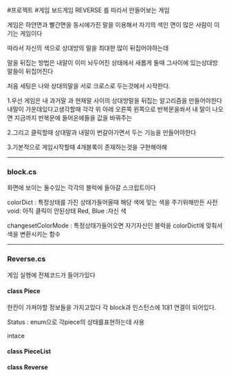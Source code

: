 #프로젝트 #게임 
보드게임 REVERSE 를 따라서 만들어보는 게임

게임은 하얀면과 빨간면을 동시에가진 말을 이용해서
자기의 색인 면이 많은 사람이 이기는 게임이다

따라서 자신의 색으로 상대방의 말을 최대한 많이 뒤집어야하는데

말을 뒤집는 방법은 내말이 이미 놔두어진 상태에서 새롭게 둘때 그사이에 있는상대방 말들이 뒤집어진다

처음 세팅은 나와 상대의말을 서로 크로스로 두는것에서 시작한다.

1.우선 게임은 내 과거말 과 현재말 사이의 상대방말을 뒤집는 알고리즘을 만들어야한다
내말이 가운데있다고생각할때 각각 위 아레 오른쪽 왼쪽으로 반복문을쏴서
내 말이 나오면 지금까지 반복문에 들어온에들을 값을 바꿔주는 

2.그리고 클릭할때 상대말과 내말이 번갈아가면서 두는 기능을 만들어야한다

3.기본적으로 게임시작할때 4개블록이 존재하는것을 구현해야해


---
### block.cs
화면에 보이는 둘수있는 각각의 블럭에 들아갈 스크립트이다

colorDict : 특정상태를 가진 상태가들어올때 해당 색에 맞는 색을 주기위해만든 사전
	void: 아직 클릭이 안된상태
	Red, Blue :자신 색

changesetColorMode : 특정상태가들어오면 자기자신인 블럭을 colorDict에 맞춰서 색을 변환시키는 함수

---
### Reverse.cs
게임 실행에 전체코드가 들어가있다

#### class Piece
한칸이 가져야할 정보들을 가지고있다
각 block과 인스턴스에 1대1 연결이 되어있다.

Status : enum으로 각piece의 상태를표현하는데 사용

intace

#### class PieceList
#### class Reverse
